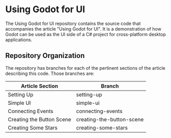 # Using Godot for UI #

The Using Godot for UI repository contains the source code that accompanies the article "Using Godot for UI". It is a demonstration of how Godot can be used as the UI side of a C# project for cross-platform desktop applications.

## Repository Organization ##

The repository has branches for each of the pertinent sections of the article describing this code. Those branches are:

| Article Section | Branch |
| --- | --- |
| Setting Up | setting-up |
| Simple UI | simple-ui |
| Connecting Events | connecting-events |
| Creating the Button Scene | creating-the-button-scene |
| Creating Some Stars | creating-some-stars |
